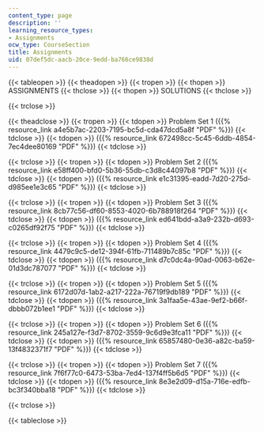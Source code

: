 ```yaml
---
content_type: page
description: ''
learning_resource_types:
- Assignments
ocw_type: CourseSection
title: Assignments
uid: 07def5dc-aacb-20ce-9edd-ba766ce9838d
---
```


{{< tableopen >}}
{{< theadopen >}}
{{< tropen >}}
{{< thopen >}}
ASSIGNMENTS
{{< thclose >}}
{{< thopen >}}
SOLUTIONS
{{< thclose >}}

{{< trclose >}}

{{< theadclose >}}
{{< tropen >}}
{{< tdopen >}}
Problem Set 1 ({{% resource_link a4e5b7ac-2203-7195-bc5d-cda47dcd5a8f "PDF" %}})
{{< tdclose >}}
{{< tdopen >}}
({{% resource_link 672498cc-5c45-6ddb-4854-7ec4dee80169 "PDF" %}})
{{< tdclose >}}

{{< trclose >}}
{{< tropen >}}
{{< tdopen >}}
Problem Set 2 ({{% resource_link e58ff400-bfd0-5b36-55db-c3d8c44097b8 "PDF" %}})
{{< tdclose >}}
{{< tdopen >}}
({{% resource_link e1c31395-eadd-7d20-275d-d985ee1e3c65 "PDF" %}})
{{< tdclose >}}

{{< trclose >}}
{{< tropen >}}
{{< tdopen >}}
Problem Set 3 ({{% resource_link 8cb77c56-df60-8553-4020-6b788918f264 "PDF" %}})
{{< tdclose >}}
{{< tdopen >}}
({{% resource_link ed641bdd-a3a9-232b-d693-c0265df92f75 "PDF" %}})
{{< tdclose >}}

{{< trclose >}}
{{< tropen >}}
{{< tdopen >}}
Problem Set 4 ({{% resource_link 4479c9c5-de12-394f-61fb-711489b7c85c "PDF" %}})
{{< tdclose >}}
{{< tdopen >}}
({{% resource_link d7c0dc4a-90ad-0063-b62e-01d3dc787077 "PDF" %}})
{{< tdclose >}}

{{< trclose >}}
{{< tropen >}}
{{< tdopen >}}
Problem Set 5 ({{% resource_link 6172d07d-1ab2-a217-222a-76719f9db189 "PDF" %}})
{{< tdclose >}}
{{< tdopen >}}
({{% resource_link 3a1faa5e-43ae-9ef2-b66f-dbbb072b1ee1 "PDF" %}})
{{< tdclose >}}

{{< trclose >}}
{{< tropen >}}
{{< tdopen >}}
Problem Set 6 ({{% resource_link 245a127e-f3d7-8702-3559-9c6d9e3fca11 "PDF" %}})
{{< tdclose >}}
{{< tdopen >}}
({{% resource_link 65857480-0e36-a82c-ba59-13f4832371f7 "PDF" %}})
{{< tdclose >}}

{{< trclose >}}
{{< tropen >}}
{{< tdopen >}}
Problem Set 7 ({{% resource_link 7f6f77c0-6473-53ba-7ed4-137f4ff5b6d5 "PDF" %}})
{{< tdclose >}}
{{< tdopen >}}
({{% resource_link 8e3e2d09-d15a-716e-edfb-bc3f340bba18 "PDF" %}})
{{< tdclose >}}

{{< trclose >}}

{{< tableclose >}}